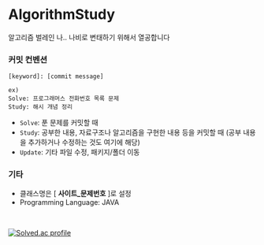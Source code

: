 # AlgorithmStudy

알고리즘 벌레인 나.. 나비로 변태하기 위해서 열공합니다

### 커밋 컨벤션

```
[keyword]: [commit message] 

ex) 
Solve: 프로그래머스 전화번호 목록 문제
Study: 해시 개념 정리
```

- `Solve`: 푼 문제를 커밋할 때
- `Study`: 공부한 내용, 자료구조나 알고리즘을 구현한 내용 등을 커밋할 때 (공부 내용을 추가하거나 수정하는 것도 여기에 해당)
- `Update`: 기타 파일 수정, 패키지/폴더 이동

### 기타

- 클래스명은 [ **사이트_문제번호** ]로 설정
- Programming Language: JAVA

</br>

[![Solved.ac profile](http://mazassumnida.wtf/api/v2/generate_badge?boj=seungyeon123)](https://solved.ac/seungyeon123)
